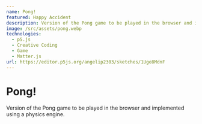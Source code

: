 ```yaml
---
name: Pong!
featured: Happy Accident
description: Version of the Pong game to be played in the browser and implemented using a physics engine.
image: /src/assets/pong.webp
technologies:
  - p5.js
  - Creative Coding
  - Game
  - Matter.js
url: https://editor.p5js.org/angelip2303/sketches/1Uge8MdnF
---
```


# Pong!

Version of the Pong game to be played in the browser and implemented using a physics engine.
